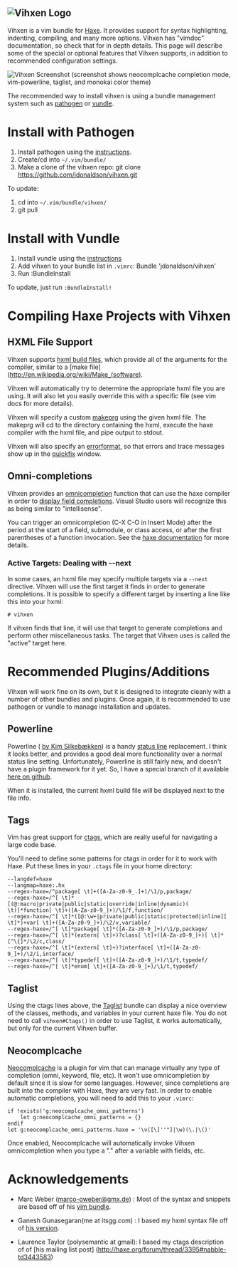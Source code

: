 ![Vihxen Logo](http://i.imgur.com/K2ZFB.png)
--------------------------------------------------------------------------------
Vihxen is a vim bundle for [Haxe](http://www.haxe.org).  It provides support
for syntax highlighting, indenting, compiling, and many more options.  Vihxen
has "vimdoc" documentation, so check that for in depth details.  This page will
describe some of the special or optional features that Vihxen supports, in
addition to recommended configuration settings.

![Vihxen Screenshot](http://i.imgur.com/JFvze.png) (screenshot shows
neocomplcache completion mode, vim-powerline, taglist, and monokai color theme)

The recommended way to install vihxen is using a bundle management system such
as [pathogen][] or
[vundle][].

# Install with Pathogen

1. Install pathogen using the [instructions][pathogen].
2. Create/cd into `~/.vim/bundle/`
3. Make a clone of the vihxen repo:
    git clone https://github.com/jdonaldson/vihxen.git

To update:

1. cd into `~/.vim/bundle/vihxen/`
2. git pull

# Install with Vundle

1. Install vundle using the [instructions][vundle]
2. Add vihxen to your bundle list in `.vimrc`:
    Bundle 'jdonaldson/vihxen'
3. Run :BundleInstall

To update, just run `:BundleInstall!`

[pathogen]:https://github.com/tpope/vim-pathogen

[vundle]:https://github.com/gmarik/vundle

# Compiling Haxe Projects with Vihxen

## HXML File Support
Vihxen supports [hxml build files](http://haxe.org/doc/compiler), which provide
all of the arguments for the compiler, similar to a  [make
file](http://en.wikipedia.org/wiki/Make_(software).

Vihxen will automatically try to determine the appropriate hxml file you are 
using.  It will also let you easily override this with a specific file
(see vim docs for more details).

Vihxen will specify a custom
[makeprg](http://vimdoc.sourceforge.net/htmldoc/options.html#'makeprg') using
the given hxml file. The makeprg will cd to the directory containing the hxml,
execute the haxe compiler with the hxml file, and pipe output to stdout.

Vihxen will also specify an
[errorformat](http://vimdoc.sourceforge.net/htmldoc/options.html#'errorformat'),
so that errors and trace messages show up in the
[quickfix](http://vimdoc.sourceforge.net/htmldoc/quickfix.html#quickfix)
window.

## Omni-completions

Vihxen provides an
[omnicompletion](http://vimdoc.sourceforge.net/htmldoc/version7.html#new-omni-completion)
function that can use the haxe compiler in order to [display field
completions](http://haxe.org/manual/completion).  Visual Studio users will
recognize this as being similar to "intellisense".

You can trigger an omnicompletion (C-X C-O in Insert Mode) after the period at
the start of a field, submodule, or class access, or after the first
parentheses of a function invocation. See the [haxe
documentation](http://haxe.org/manual/completion) for more details.

### Active Targets: Dealing with --next 

In some cases, an hxml file may specify multiple targets via a `--next`
directive.  Vihxen will use the first target it finds in order to generate
completions.  It is possible to specify a different target by
inserting a line like this into your hxml:

    # vihxen

If vihxen finds that line, it will use that target to generate completions and
perform other miscellaneous tasks.  The target that Vihxen uses is called the
"active" target here.

# Recommended Plugins/Additions

Vihxen will work fine on its own, but it is designed to integrate cleanly with
a number of other bundles and plugins. Once again, it is recommended to use
pathogen or vundle to manage installation and updates.

## Powerline

Powerline ( [by Kim Silkebækken](https://github.com/lokaltog)) is a handy
[status line](http://vimdoc.sourceforge.net/htmldoc/windows.html#status-line)
replacement.  I think it looks better, and provides a good deal more
functionality over a normal status line setting.  Unfortunately, Powerline is
still fairly new, and doesn't have a plugin framework for it yet.  So, I have a
special branch of it available [here on
github](https://github.com/jdonaldson/vim-powerline).

When it is installed, the current hxml build file will be displayed next to the
file info.

## Tags

Vim has great support for
[ctags](http://vimdoc.sourceforge.net/htmldoc/tagsrch.html), which are really
useful for navigating a large code base.

You'll need to define some patterns for ctags in order for it to work with
Haxe.  Put these lines in your `.ctags` file in your home directory:

    --langdef=haxe
    --langmap=haxe:.hx
    --regex-haxe=/^package[ \t]+([A-Za-z0-9_.]+)/\1/p,package/
    --regex-haxe=/^[ \t]*[(@:macro|private|public|static|override|inline|dynamic)( \t)]*function[ \t]+([A-Za-z0-9_]+)/\1/f,function/
    --regex-haxe=/^[ \t]*([@:\w+|private|public|static|protected|inline][ \t]*)+var[ \t]+([A-Za-z0-9_]+)/\2/v,variable/
    --regex-haxe=/^[ \t]*package[ \t]*([A-Za-z0-9_]+)/\1/p,package/
    --regex-haxe=/^[ \t]*(extern[ \t]+)?class[ \t]+([A-Za-z0-9_]+)[ \t]*[^\{]*/\2/c,class/
    --regex-haxe=/^[ \t]*(extern[ \t]+)?interface[ \t]+([A-Za-z0-9_]+)/\2/i,interface/
    --regex-haxe=/^[ \t]*typedef[ \t]+([A-Za-z0-9_]+)/\1/t,typedef/
    --regex-haxe=/^[ \t]*enum[ \t]+([A-Za-z0-9_]+)/\1/t,typedef/


## Taglist

Using the ctags lines above, the
[Taglist](https://github.com/vim-scripts/taglist.vim) bundle can display a nice
overview of the classes, methods, and variables in your current haxe file.  You
do not need to call `vihxen#Ctags()` in order to use Taglist, it works
automatically, but only for the current Vihxen buffer.

## Neocomplcache

[Neocomplcache](https://github.com/Shougo/neocomplcache) is a
plugin for vim that can manage virtually any type of
completion (omni, keyword, file, etc). It won't use omnicompletion by default
since it is slow for some languages.  However, since completions are built into
the compiler with Haxe, they are very fast.  In order to enable automatic
completions, you will need to add this to your `.vimrc`:

    if !exists('g:neocomplcache_omni_patterns')
        let g:neocomplcache_omni_patterns = {}
    endif
    let g:neocomplcache_omni_patterns.haxe = '\v([\]''"]|\w)(\.|\()'

Once enabled, Neocomplcache will automatically invoke Vihxen omnicompletion
when you type a "." after a variable with fields, etc.

# Acknowledgements
* Marc Weber (marco-oweber@gmx.de) : Most of the syntax and snippets are based 
off of his [vim bundle](https://github.com/MarcWeber/vim-haxe).

* Ganesh Gunasegaran(me at itsgg.com) : I based my hxml syntax file off of [his
version](http://lists.motion-twin.com/pipermail/haxe/2008-July/018220.html).

* Laurence Taylor (polysemantic at gmail): I based my ctags description of of [his mailing list post]
(http://haxe.org/forum/thread/3395#nabble-td3443583)
